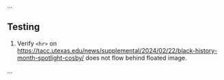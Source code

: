 …

## Testing

1. Verify `<hr>` on https://tacc.utexas.edu/news/supplemental/2024/02/22/black-history-month-spotlight-cosby/ does not flow behind floated image.

…
